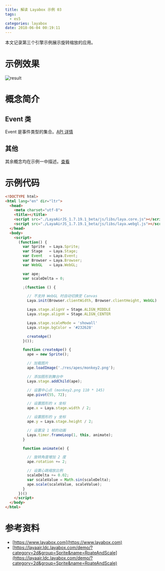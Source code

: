 ```yaml
---
title: 解读 Layabox 示例 03
tags:
  - es5
categories: layabox
date: 2018-06-04 00:19:11
---
```



本文记录第三个引擎示例展示旋转缩放的应用。

<!-- more -->

# 示例效果

![result](./result.gif)

# 概念简介

## Event 类

Event 是事件类型的集合。[API 详情](https://layaair.ldc.layabox.com/api/?category=Core&class=laya.events.Event)

## 其他

其余概念均在示例一中描述。[查看](/2018/05/25/read-layabox-demo-1/#概念简介)

# 示例代码

```html
<!DOCTYPE html>
<html lang="en" dir="ltr">
  <head>
    <meta charset="utf-8">
    <title></title>
    <script src="./LayaAirJS_1.7.19.1_beta/js/libs/laya.core.js"></script>
    <script src="./LayaAirJS_1.7.19.1_beta/js/libs/laya.webgl.js"></script>
  </head>
  <body>
    <script>
      (function() {
        var Sprite  = Laya.Sprite;
        var Stage   = Laya.Stage;
        var Event   = Laya.Event;
        var Browser = Laya.Browser;
        var WebGL   = Laya.WebGL;

        var ape;
        var scaleDelta = 0;

        ;(function () {

          // 不支持 WebGL 时自动切换至 Canvas
          Laya.init(Browser.clientWidth, Browser.clientHeight, WebGL)

          Laya.stage.alignV = Stage.ALIGN_MIDDLE
          Laya.stage.alignH = Stage.ALIGN_CENTER

          Laya.stage.scaleMode = 'showall'
          Laya.stage.bgColor = '#232628'

          createApe()
        }());

        function createApe() {
          ape = new Sprite();

          // 加载图片
          ape.loadImage('./res/apes/monkey2.png');

          // 添加图形到舞台中
          Laya.stage.addChild(ape);

          // 设置中心点 (monkey2.png 110 * 145)
          ape.pivot(55, 72);

          // 设置图形的 x 坐标
          ape.x = Laya.stage.width / 2;

          // 设置图形的 y 坐标
          ape.y = Laya.stage.height / 2;

          // 设置没 1 帧的动画
          Laya.timer.frameLoop(1, this, animate);
        }

        function animate(e) {

          // 旋转角度增加 2 度
          ape.rotation += 2;

          // 设置心跳缩放比例
          scaleDelta += 0.02;
          var scaleValue = Math.sin(scaleDelta);
          ape.scale(scaleValue, scaleValue);
        }
      })()
    </script>
  </body>
</html>

```

# 参考资料

* [https://www.layabox.com](https://www.layabox.com)
* [https://layaair.ldc.layabox.com/demo/?category=2d&group=Sprite&name=RoateAndScale](https://layaair.ldc.layabox.com/demo/?category=2d&group=Sprite&name=RoateAndScale)
